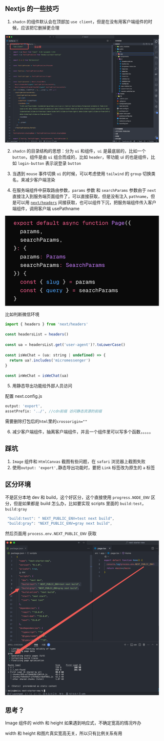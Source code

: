 ## Nextjs 的一些技巧

1. `shadcn` 的组件默认会在顶部加 `use client`，但是在没有用客户端组件的时候，应该把它删掉更合理

![alt text](image-1.png)

2. `shadcn` 的目录结构的思想：分为 `ui` 和组件，`ui` 是最底层的，比如一个 `button`，组件是由 `ui` 组合而成的，比如 `header`，带功能 ui 的也是组件，比如 `login-button` 表示说登录 `button`

3. 当遇到 `mouse` 事件切换 `ui` 的时候，可以考虑使用 `tailwind` 的 `group` 切换类名，来减少客户端渲染

4. 在服务端组件中获取路由参数，`params` 参数 和 `searchParams` 参数由于 `next` 直接注入到服务端页面组件了，可以直接获取，但是没有注入 `pathname`，但是可以用 [`next/headers`](https://nextjs.org/docs/app/api-reference/functions/headers) 间接获取，也可以组件下沉，把服务端组件传入客户端组件，调用客户端 usePathname

![alt text](image.png)

比如判断微信环境

```jsx
import { headers } from 'next/headers'

const headersList = headers()

const ua = headersList.get('user-agent')?.toLowerCase()

const isWeChat = (ua: string | undefined) => {
  return ua?.includes('micromessenger')
}

const inWeChat = isWeChat(ua)
```

5. 用静态导出功能给外部人员访问

配置 next.config.js

```js
output: 'export',
assetPrefix: '../', //cdn前缀 访问静态资源的前缀
```

需要删除打包后的`html`里的`crossorigin=""`

6. 减少客户端组件，抽离客户端组件，并且一个组件里可以写多个函数，。。。。

## 踩坑

1. `Image` 组件和 `HtmlCanvas` 截图有些问题，在 `safari` 浏览器上截图失败
2. 使用`output: 'export',`静态导出功能时，要把 `Link` 标签改为原生的 `a` 标签

## 区分环境

不是区分本地 dev 和 build，这个好区分，这个直接使用 `progress.NODE_ENV` 区分，但是如果都是 build 怎么办，比如要实现 scripts 里面的 `build:test`，`build:gray`

```js
 "build:test": " NEXT_PUBLIC_ENV=test next build",
 "build:gray": "NEXT_PUBLIC_ENV=gray next build",
```

然后页面用 `process.env.NEXT_PUBLIC_ENV` 获取

![alt text](image-24.png)

## 思考？

Image 组件的 width 和 height 如果遇到响应式，不确定宽高的情况咋办

width 和 height 和图片真实宽高无关，所以只有比例关系有用
